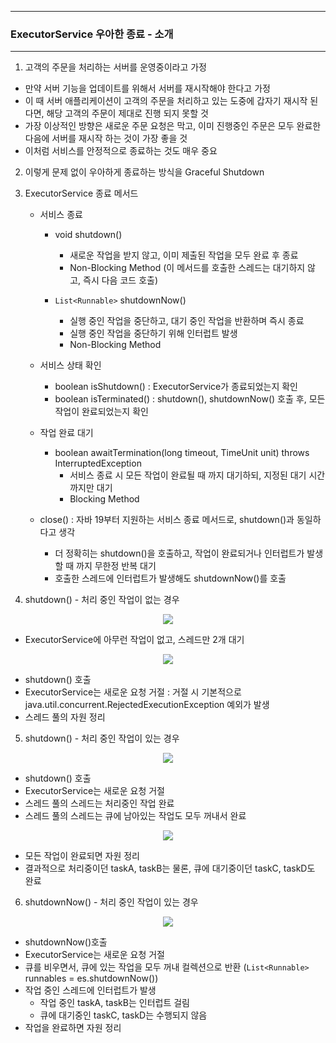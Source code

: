 -----
### ExecutorService 우아한 종료 - 소개
-----
1. 고객의 주문을 처리하는 서버를 운영중이라고 가정
  - 만약 서버 기능을 업데이트를 위해서 서버를 재시작해야 한다고 가정
  - 이 때 서버 애플리케이션이 고객의 주문을 처리하고 있는 도중에 갑자기 재시작 된다면, 해당 고객의 주문이 제대로 진행 되지 못할 것
  - 가장 이상적인 방향은 새로운 주문 요청은 막고, 이미 진행중인 주문은 모두 완료한 다음에 서버를 재시작 하는 것이 가장 좋을 것
  - 이처럼 서비스를 안정적으로 종료하는 것도 매우 중요

2. 이렇게 문제 없이 우아하게 종료하는 방식을 Graceful Shutdown
3. ExecutorService 종료 메서드
   - 서비스 종료
     + void shutdown()
       * 새로운 작업을 받지 않고, 이미 제출된 작업을 모두 완료 후 종료
       * Non-Blocking Method (이 메서드를 호출한 스레드는 대기하지 않고, 즉시 다음 코드 호출)

     + ```List<Runnable>``` shutdownNow()
       * 실행 중인 작업을 중단하고, 대기 중인 작업을 반환하며 즉시 종료
       * 실행 중인 작업을 중단하기 위해 인터럽트 발생
       * Non-Blocking Method

   - 서비스 상태 확인
     + boolean isShutdown() : ExecutorService가 종료되었는지 확인
     + boolean isTerminated() : shutdown(), shutdownNow() 호출 후, 모든 작업이 완료되었는지 확인

   - 작업 완료 대기
     + boolean awaitTermination(long timeout, TimeUnit unit) throws InterruptedException
       * 서비스 종료 시 모든 작업이 완료될 때 까지 대기하되, 지정된 대기 시간까지만 대기
       * Blocking Method

   - close() : 자바 19부터 지원하는 서비스 종료 메서드로, shutdown()과 동일하다고 생각
     + 더 정확히는 shutdown()을 호출하고, 작업이 완료되거나 인터럽트가 발생할 때 까지 무한정 반복 대기
     + 호출한 스레드에 인터럽트가 발생해도 shutdownNow()를 호출

4. shutdown() - 처리 중인 작업이 없는 경우
<div align="center">
<img src="https://github.com/user-attachments/assets/82b3d0a2-7e23-4404-adb8-d9f7b6f85848">
</div>

   - ExecutorService에 아무런 작업이 없고, 스레드만 2개 대기

<div align="center">
<img src="https://github.com/user-attachments/assets/dfbefffc-1a78-4edc-a06c-c3131d817a4e">
</div>

   - shutdown() 호출
   - ExecutorService는 새로운 요청 거절 : 거절 시 기본적으로 java.util.concurrent.RejectedExecutionException 예외가 발생
   - 스레드 풀의 자원 정리

5. shutdown() - 처리 중인 작업이 있는 경우
<div align="center">
<img src="https://github.com/user-attachments/assets/9339dc28-ee88-45b0-b65b-ad0c246423e6">
</div>

  - shutdown() 호출
  - ExecutorService는 새로운 요청 거절
  - 스레드 풀의 스레드는 처리중인 작업 완료
  - 스레드 풀의 스레드는 큐에 남아있는 작업도 모두 꺼내서 완료

<div align="center">
<img src="https://github.com/user-attachments/assets/dd89b322-80f0-4a94-af58-b4bbeb1029b8">
</div>

  - 모든 작업이 완료되면 자원 정리
  - 결과적으로 처리중이던 taskA, taskB는 물론, 큐에 대기중이던 taskC, taskD도 완료

6. shutdownNow() - 처리 중인 작업이 있는 경우
<div align="center">
<img src="https://github.com/user-attachments/assets/b322e055-4bfd-470c-97d4-91d72ff15b9f">
</div>

  - shutdownNow()호출
  - ExecutorService는 새로운 요청 거절
  - 큐를 비우면서, 큐에 있는 작업을 모두 꺼내 컬렉션으로 반환 (```List<Runnable>``` runnables = es.shutdownNow())
  - 작업 중인 스레드에 인터럽트가 발생
    + 작업 중인 taskA, taskB는 인터럽트 걸림
    + 큐에 대기중인 taskC, taskD는 수행되지 않음
  - 작업을 완료하면 자원 정리

